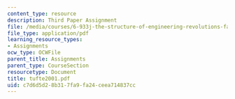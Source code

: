 ```yaml
---
content_type: resource
description: Third Paper Assignment
file: /media/courses/6-933j-the-structure-of-engineering-revolutions-fall-2001/c7d6d5d28b317fa9fa24ceea714837cc_tufte2001.pdf
file_type: application/pdf
learning_resource_types:
- Assignments
ocw_type: OCWFile
parent_title: Assignments
parent_type: CourseSection
resourcetype: Document
title: tufte2001.pdf
uid: c7d6d5d2-8b31-7fa9-fa24-ceea714837cc
---
```


